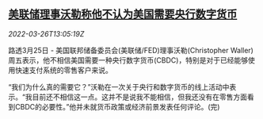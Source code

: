 <!--1648301462000-->
[美联储理事沃勒称他不认为美国需要央行数字货币](https://cn.reuters.com/article/us-fed-waller-digital-currencies-0326-idCNKCS2LN0CE)
------

<div><i>2022-03-26T13:05:19Z</i></div><p>路透3月25日 - 美国联邦储备委员会(美联储/FED)理事沃勒(Christopher Waller)周五表示，他不相信美国需要一种央行数字货币(CBDC)，特别是对于已经能够使用快速支付系统的零售客户来说。</p><p>“我们为什么真的需要它？”沃勒在一次关于央行和数字货币的线上活动中表示。“我目前还不相信这一点。这并不是说我不能相信，但我还没有在零售方面看到CBDC的必要性。”他并未就货币政策或经济前景发表任何评论。(完)</p>
